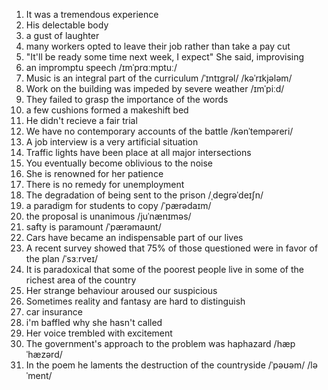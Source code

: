 
1. It was a tremendous experience
2. His delectable body
3. a gust of laughter
4. many workers opted to leave their job rather than take a pay cut
5. "It'll be ready some time next week, I expect" She said, improvising
6. an impromptu speech  /ɪmˈprɑːmptuː/
7. Music is an integral part of the curriculum /ˈɪntɪɡrəl/   /kəˈrɪkjələm/
8. Work on the building was impeded by severe weather  /ɪmˈpiːd/
9. They failed to grasp the importance of the words
10. a few cushions formed a makeshift bed
11. He didn't recieve a fair trial
12. We have no contemporary accounts of the battle  /kənˈtempəreri/
13. A job interview is a very artificial situation
14. Traffic lights have been place at all major intersections
15. You eventually become oblivious to the noise
16. She is renowned for her patience
17. There is no remedy for unemployment
18. The degradation of being sent to the prison   /ˌdeɡrəˈdeɪʃn/
19. a paradigm for students to copy  /ˈpærədaɪm/
20. the proposal is unanimous  /juˈnænɪməs/
21. safty is paramount  /ˈpærəmaʊnt/
22. Cars have became an indispensable part of our lives
23. A recent survey showed that 75% of those questioned were in favor of the plan  /ˈsɜːrveɪ/
24. It is paradoxical that some of  the poorest people live in some of the richest area of the country
25. Her strange behaviour aroused our suspicious
26. Sometimes reality and fantasy are hard to distinguish
27. car insurance
28. i'm baffled why she hasn't called
29. Her voice trembled with excitement
30. The government's approach to the problem was haphazard   /hæpˈhæzərd/
31. In the poem he laments the destruction of the countryside  /ˈpəʊəm/  /ləˈment/


